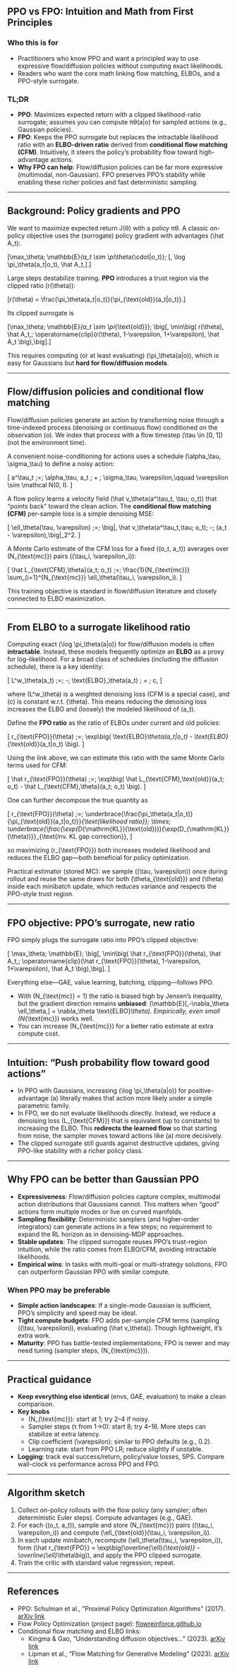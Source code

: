 ## PPO vs FPO: Intuition and Math from First Principles

### Who this is for
- Practitioners who know PPO and want a principled way to use expressive flow/diffusion policies without computing exact likelihoods.
- Readers who want the core math linking flow matching, ELBOs, and a PPO-style surrogate.

### TL;DR
- **PPO**: Maximizes expected return with a clipped likelihood-ratio surrogate; assumes you can compute πθ(a|o) for sampled actions (e.g., Gaussian policies).
- **FPO**: Keeps the PPO surrogate but replaces the intractable likelihood ratio with an **ELBO-driven ratio** derived from **conditional flow matching (CFM)**. Intuitively, it steers the policy’s probability flow toward high-advantage actions.
- **Why FPO can help**: Flow/diffusion policies can be far more expressive (multimodal, non-Gaussian). FPO preserves PPO’s stability while enabling these richer policies and fast deterministic sampling.

---

## Background: Policy gradients and PPO
We want to maximize expected return J(θ) with a policy πθ. A classic on-policy objective uses the (surrogate) policy gradient with advantages \(\hat A_t\):

\[\max_\theta\; \mathbb{E}_{a_t \sim \pi_\theta(\cdot|o_t)}\; [\, \log \pi_\theta(a_t|o_t)\, \hat A_t\,].\]

Large steps destabilize training. **PPO** introduces a trust region via the clipped ratio \(r(\theta)\):

\[r(\theta) = \frac{\pi_\theta(a_t|o_t)}{\pi_{\text{old}}(a_t|o_t)}.\]

Its clipped surrogate is

\[\max_\theta\; \mathbb{E}_{a_t \sim \pi_{\text{old}}}\; \big[\, \min\big( r(\theta)\, \hat A_t,\; \operatorname{clip}(r(\theta), 1-\varepsilon, 1+\varepsilon)\, \hat A_t \big)\,\big].\]

This requires computing (or at least evaluating) \(\pi_\theta(a|o)\), which is easy for Gaussians but **hard for flow/diffusion models**.

---

## Flow/diffusion policies and conditional flow matching
Flow/diffusion policies generate an action by transforming noise through a time-indexed process (denoising or continuous flow) conditioned on the observation \(o\). We index that process with a flow timestep \(\tau \in [0, 1]\) (not the environment time).

A convenient noise-conditioning for actions uses a schedule \(\alpha_\tau, \sigma_\tau\) to define a noisy action:

\[ a^\tau_t \;=\; \alpha_\tau\, a_t \; + \; \sigma_\tau\, \varepsilon,\qquad \varepsilon \sim \mathcal N(0, I). \]

A flow policy learns a velocity field \(\hat v_\theta(a^\tau_t, \tau; o_t)\) that “points back” toward the clean action. The **conditional flow matching (CFM)** per-sample loss is a simple denoising MSE:

\[ \ell_\theta(\tau, \varepsilon) \;=\; \big\|\, \hat v_\theta(a^\tau_t,\tau; o_t)\; -\; (a_t - \varepsilon)\,\big\|_2^2. \]

A Monte Carlo estimate of the CFM loss for a fixed \((o_t, a_t)\) averages over \(N_{\text{mc}}\) pairs \((\tau_i, \varepsilon_i)\):

\[ \hat L_{\text{CFM},\theta}(a_t; o_t) \;=\; \frac{1}{N_{\text{mc}}} \sum_{i=1}^{N_{\text{mc}}} \ell_\theta(\tau_i, \varepsilon_i). \]

This training objective is standard in flow/diffusion literature and closely connected to ELBO maximization.

---

## From ELBO to a surrogate likelihood ratio
Computing exact \(\log \pi_\theta(a|o)\) for flow/diffusion models is often **intractable**. Instead, these models frequently optimize an **ELBO** as a proxy for log-likelihood. For a broad class of schedules (including the diffusion schedule), there is a key identity:

\[ L^w_\theta(a_t) \;=\; -\; \text{ELBO}_\theta(a_t) \; + \; c, \]

where \(L^w_\theta\) is a weighted denoising loss (CFM is a special case), and \(c\) is constant w.r.t. \(\theta\). This means reducing the denoising loss increases the ELBO and (loosely) the modeled likelihood of \(a_t\).

Define the **FPO ratio** as the ratio of ELBOs under current and old policies:

\[ r_{\text{FPO}}(\theta) \;=\; \exp\big( \text{ELBO}_\theta(a_t|o_t) - \text{ELBO}_{\text{old}}(a_t|o_t) \big). \]

Using the link above, we can estimate this ratio with the same Monte Carlo terms used for CFM:

\[ \hat r_{\text{FPO}}(\theta) \;=\; \exp\big( \hat L_{\text{CFM},\text{old}}(a_t; o_t) - \hat L_{\text{CFM},\theta}(a_t; o_t) \big). \]

One can further decompose the true quantity as

\[ r_{\text{FPO}}(\theta) \;=\; \underbrace{\frac{\pi_\theta(a_t|o_t)}{\pi_{\text{old}}(a_t|o_t)}}_{\text{likelihood ratio}}\; \times\; \underbrace{\frac{\exp(D_{\mathrm{KL}}(\text{old}))}{\exp(D_{\mathrm{KL}}(\theta))}}_{\text{inv. KL gap correction}}, \]

so maximizing \(r_{\text{FPO}}\) both increases modeled likelihood and reduces the ELBO gap—both beneficial for policy optimization.

Practical estimator (stored MC): we sample \((\tau, \varepsilon)\) once during rollout and reuse the same draws for both \(\theta_{\text{old}}\) and \(\theta\) inside each minibatch update, which reduces variance and respects the PPO-style trust region.

---

## FPO objective: PPO’s surrogate, new ratio
FPO simply plugs the surrogate ratio into PPO’s clipped objective:

\[ \max_\theta\; \mathbb{E}\; \big[\, \min\big( \hat r_{\text{FPO}}(\theta)\, \hat A_t,\; \operatorname{clip}(\hat r_{\text{FPO}}(\theta), 1-\varepsilon, 1+\varepsilon)\, \hat A_t \big)\,\big]. \]

Everything else—GAE, value learning, batching, clipping—follows PPO.

- With \(N_{\text{mc}} = 1\) the ratio is biased high by Jensen’s inequality, but the gradient direction remains **unbiased**: \(\mathbb{E}[\,-\nabla_\theta \ell_\theta\,] = \nabla_\theta \text{ELBO}_\theta\). Empirically, even small \(N_{\text{mc}}\) works well.
- You can increase \(N_{\text{mc}}\) for a better ratio estimate at extra compute cost.

---

## Intuition: “Push probability flow toward good actions”
- In PPO with Gaussians, increasing \(\log \pi_\theta(a|o)\) for positive-advantage \(a\) literally makes that action more likely under a simple parametric family.
- In FPO, we do not evaluate likelihoods directly. Instead, we reduce a denoising loss \(L_{\text{CFM}}\) that is equivalent (up to constants) to increasing the ELBO. This **redirects the learned flow** so that starting from noise, the sampler moves toward actions like \(a\) more decisively.
- The clipped surrogate still guards against destructive updates, giving PPO-like stability with a richer policy class.

---

## Why FPO can be better than Gaussian PPO
- **Expressiveness**: Flow/diffusion policies capture complex, multimodal action distributions that Gaussians cannot. This matters when “good” actions form multiple modes or live on curved manifolds.
- **Sampling flexibility**: Deterministic samplers (and higher-order integrators) can generate actions in a few steps; no requirement to expand the RL horizon as in denoising-MDP approaches.
- **Stable updates**: The clipped surrogate reuses PPO’s trust-region intuition, while the ratio comes from ELBO/CFM, avoiding intractable likelihoods.
- **Empirical wins**: In tasks with multi-goal or multi-strategy solutions, FPO can outperform Gaussian PPO with similar compute.

### When PPO may be preferable
- **Simple action landscapes**: If a single-mode Gaussian is sufficient, PPO’s simplicity and speed may be ideal.
- **Tight compute budgets**: FPO adds per-sample CFM terms (sampling \((\tau, \varepsilon)\), evaluating \(\hat v_\theta\)). Though lightweight, it’s extra work.
- **Maturity**: PPO has battle-tested implementations; FPO is newer and may need tuning (sampler steps, \(N_{\text{mc}}\)).

---

## Practical guidance
- **Keep everything else identical** (envs, GAE, evaluation) to make a clean comparison.
- **Key knobs**
  - \(N_{\text{mc}}\): start at 1; try 2–4 if noisy.
  - Sampler steps (τ from 1→0): start 8; try 4–16. More steps can stabilize at extra latency.
  - Clip coefficient \(\varepsilon\): similar to PPO defaults (e.g., 0.2).
  - Learning rate: start from PPO LR; reduce slightly if unstable.
- **Logging**: track eval success/return, policy/value losses, SPS. Compare wall-clock vs performance across PPO and FPO.

---

## Algorithm sketch
1. Collect on-policy rollouts with the flow policy (any sampler; often deterministic Euler steps). Compute advantages (e.g., GAE).
2. For each \((o_t, a_t)\), sample and store \(N_{\text{mc}}\) pairs \((\tau_i, \varepsilon_i)\) and compute \(\ell_{\text{old}}(\tau_i, \varepsilon_i)\).
3. In each update minibatch, recompute \(\ell_\theta(\tau_i, \varepsilon_i)\), form
   \(\hat r_{\text{FPO}} = \exp\big(\overline{\ell}_{\text{old}} - \overline{\ell}_\theta\big)\), and apply the PPO clipped surrogate.
4. Train the critic with standard value regression; repeat.

---

## References
- PPO: Schulman et al., “Proximal Policy Optimization Algorithms” (2017). [arXiv link](https://arxiv.org/abs/1707.06347)
- Flow Policy Optimization (project page): [flowreinforce.github.io](https://flowreinforce.github.io/)
- Conditional flow matching and ELBO links:
  - Kingma & Gao, “Understanding diffusion objectives...” (2023). [arXiv link](https://arxiv.org/abs/2302.00783)
  - Lipman et al., “Flow Matching for Generative Modeling” (2023). [arXiv link](https://arxiv.org/abs/2210.02747)
